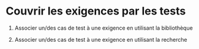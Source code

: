 # Couvrir les exigences par les tests


1. Associer un/des cas de test à une exigence en utilisant la bibliothèque

2. Associer un/des cas de test à une exigence en utilisant la recherche
<!--stackedit_data:
eyJoaXN0b3J5IjpbOTMyNTM5MTc0LC0yNDgzMTIzNzBdfQ==
-->
